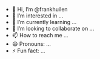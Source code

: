 - 👋 Hi, I’m @frankhuilen
- 👀 I’m interested in ...
- 🌱 I’m currently learning ...
- 💞️ I’m looking to collaborate on ...
- 📫 How to reach me ...
- 😄 Pronouns: ...
- ⚡ Fun fact: ...

<!---
frankhuilen/frankhuilen is a ✨ special ✨ repository because its `README.md` (this file) appears on your GitHub profile.
You can click the Preview link to take a look at your changes.
--->
